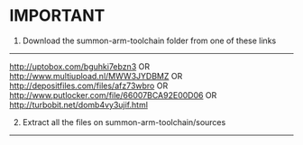 IMPORTANT
===========

1. Download the summon-arm-toolchain folder from one of these links
------

http://uptobox.com/bguhki7ebzn3
OR
http://www.multiupload.nl/MWW3JYDBMZ
OR
http://depositfiles.com/files/afz73wbro
OR
http://www.putlocker.com/file/66007BCA92E00D06
OR
http://turbobit.net/domb4vy3ujif.html

2. Extract all the files on summon-arm-toolchain/sources 
-----------